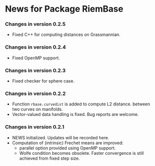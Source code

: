 # News for Package RiemBase

### Changes in version 0.2.5
  * Fixed C++ for computing distances on Grassmannian.

### Changes in version 0.2.4
  * Fixed OpenMP support.

### Changes in version 0.2.3
  * Fixed checker for sphere case.
  
### Changes in version 0.2.2
  * Function `rbase.curvedist` is added to compute L2 distance. between two curves on manifolds.
  * Vector-valued data handling is fixed. Bug reports are welcome.

### Changes in version 0.2.1
  * NEWS initialized. Updates will be recorded here.
  * Computation of (intrinsic) Frechet means are improved:
    - parallel option provided using OpenMP support.
    - Wolfe condition becomes obsolete. Faster convergence is still achieved from fixed step size.